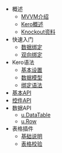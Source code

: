 * 概述
  * [MVVM介绍](mvvm.md)
  * [Kero概述](overview.md)
  * [Knockout资料](knockout.md)
* 快速入门
  * [数据绑定](example1.md)
  * [双向绑定](example2.md)
* Kero语法
  * [基本设置](dataTableUse.md)
  * [数据模型](datatable.md)
  * [绑定语法](syntax.md)
* [基本API](core.md)
* [控件API](module.md)
* 数据API
  * [u.DataTable](udatatable.md)
  * [u.Row](row.md)
* 表格插件
  * [基础说明](grid.md) 
  * [表格校验](gridValidate.md) 

